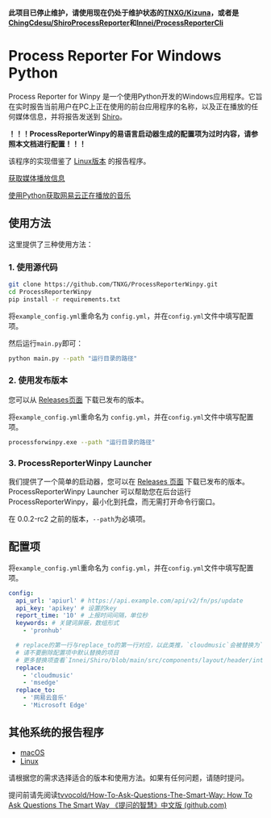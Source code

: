 **此项目已停止维护，请使用现在仍处于维护状态的[TNXG/Kizuna](https://github.com/TNXG/Kizuna)，或者是[ChingCdesu/ShiroProcessReporter](https://github.com/ChingCdesu/ShiroProcessReporter)和[Innei/ProcessReporterCli](https://github.com/Innei/ProcessReporterCli)**

# Process Reporter For Windows Python

Process Reporter for Winpy 是一个使用Python开发的Windows应用程序。它旨在实时报告当前用户在PC上正在使用的前台应用程序的名称，以及正在播放的任何媒体信息，并将报告发送到 [Shiro](https://github.com/Innei/Shiro)。

**！！！ProcessReporterWinpy的易语言启动器生成的配置项为过时内容，请参照本文档进行配置！！！**

该程序的实现借鉴了 [Linux版本](https://github.com/ttimochan/processforlinux) 的报告程序。

[获取媒体播放信息](https://stackoverflow.com/questions/65011660/how-can-i-get-the-title-of-the-currently-playing-media-in-windows-10-with-python)

[使用Python获取网易云正在播放的音乐](https://egg.moe/2020/07/get-netease-cloudmusic-playing/)

## 使用方法

这里提供了三种使用方法：

### 1. 使用源代码

```bash
git clone https://github.com/TNXG/ProcessReporterWinpy.git
cd ProcessReporterWinpy
pip install -r requirements.txt
```

将`example_config.yml`重命名为 `config.yml`，并在`config.yml`文件中填写配置项。

然后运行`main.py`即可：

```bash
python main.py --path "运行目录的路径"
```

### 2. 使用发布版本

您可以从 [Releases页面](https://github.com/TNXG/ProcessReporterWinpy/releases) 下载已发布的版本。

将`example_config.yml`重命名为 `config.yml`，并在`config.yml`文件中填写配置项。

```bash
processforwinpy.exe --path "运行目录的路径"
```

### 3. ProcessReporterWinpy Launcher

我们提供了一个简单的启动器，您可以在 [Releases 页面](https://github.com/TNXG/ProcessReporterWinpy/releases) 下载已发布的版本。
ProcessReporterWinpy Launcher 可以帮助您在后台运行 ProcessReporterWinpy，最小化到托盘，而无需打开命令行窗口。

在 0.0.2-rc2 之前的版本，`--path`为必填项。

## 配置项

将`example_config.yml`重命名为 `config.yml`，并在`config.yml`文件中填写配置项。

```yaml
config:
  api_url: 'apiurl' # https://api.example.com/api/v2/fn/ps/update
  api_key: 'apikey' # 设置的key
  report_time: '10' # 上报时间间隔，单位秒
  keywords: # 关键词屏蔽，数组形式
    - 'pronhub'

  # replace的第一行与replace_to的第一行对应，以此类推，`cloudmusic`会被替换为`网易云音乐`，`msedge`会被替换为`Microsoft Edge`
  # 请不要删除配置项中默认替换的项目
  # 更多替换项查看`Innei/Shiro/blob/main/src/components/layout/header/internal/Activity.tsx`
  replace:
    - 'cloudmusic'
    - 'msedge'
  replace_to:
    - '网易云音乐'
    - 'Microsoft Edge'
```

## 其他系统的报告程序

- [macOS](https://github.com/mx-space/ProcessReporterMac)
- [Linux](https://github.com/ttimochan/processforlinux)

请根据您的需求选择适合的版本和使用方法。如果有任何问题，请随时提问。

提问前请先阅读[tvvocold/How-To-Ask-Questions-The-Smart-Way: How To Ask Questions The Smart Way 《提问的智慧》中文版 (github.com)](https://github.com/tvvocold/How-To-Ask-Questions-The-Smart-Way)
